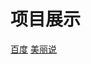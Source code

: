 # 项目展示
<a target="_blank" href="http://www.baidu.com">百度</a>
<a href="./HTML和CSS项目\美丽说\index.html">美丽说</a>